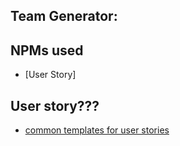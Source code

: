 ## Team Generator: 


## NPMs used 
* [User Story]

## User story???

* [common templates for user stories](https://en.wikipedia.org/wiki/User_story#Common_templates)